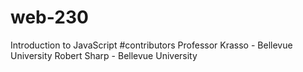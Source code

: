 # web-230
Introduction to JavaScript
#contributors
Professor Krasso - Bellevue University Robert Sharp - Bellevue University
